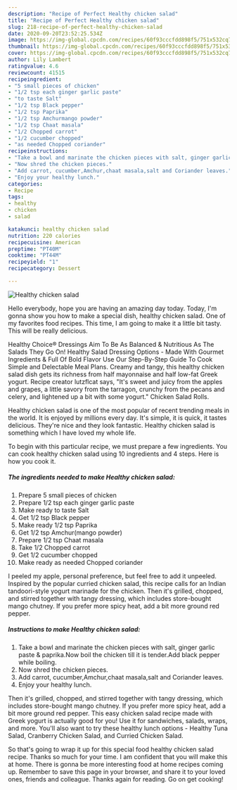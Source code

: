 ```yaml
---
description: "Recipe of Perfect Healthy chicken salad"
title: "Recipe of Perfect Healthy chicken salad"
slug: 218-recipe-of-perfect-healthy-chicken-salad
date: 2020-09-20T23:52:25.534Z
image: https://img-global.cpcdn.com/recipes/60f93cccfdd898f5/751x532cq70/healthy-chicken-salad-recipe-main-photo.jpg
thumbnail: https://img-global.cpcdn.com/recipes/60f93cccfdd898f5/751x532cq70/healthy-chicken-salad-recipe-main-photo.jpg
cover: https://img-global.cpcdn.com/recipes/60f93cccfdd898f5/751x532cq70/healthy-chicken-salad-recipe-main-photo.jpg
author: Lily Lambert
ratingvalue: 4.6
reviewcount: 41515
recipeingredient:
- "5 small pieces of chicken"
- "1/2 tsp each ginger garlic paste"
- "to taste Salt"
- "1/2 tsp Black pepper"
- "1/2 tsp Paprika"
- "1/2 tsp Amchurmango powder"
- "1/2 tsp Chaat masala"
- "1/2 Chopped carrot"
- "1/2 cucumber chopped"
- "as needed Chopped coriander"
recipeinstructions:
- "Take a bowl and marinate the chicken pieces with salt, ginger garlic paste &amp; paprika.Now boil the chicken till it is tender.Add black pepper while boiling."
- "Now shred the chicken pieces."
- "Add carrot, cucumber,Amchur,chaat masala,salt and Coriander leaves."
- "Enjoy your healthy lunch."
categories:
- Recipe
tags:
- healthy
- chicken
- salad

katakunci: healthy chicken salad 
nutrition: 220 calories
recipecuisine: American
preptime: "PT40M"
cooktime: "PT44M"
recipeyield: "1"
recipecategory: Dessert

---
```



![Healthy chicken salad](https://img-global.cpcdn.com/recipes/60f93cccfdd898f5/751x532cq70/healthy-chicken-salad-recipe-main-photo.jpg)

Hello everybody, hope you are having an amazing day today. Today, I'm gonna show you how to make a special dish, healthy chicken salad. One of my favorites food recipes. This time, I am going to make it a little bit tasty. This will be really delicious.

Healthy Choice® Dressings Aim To Be As Balanced &amp; Nutritious As The Salads They Go On! Healthy Salad Dressing Options - Made With Gourmet Ingredients &amp; Full Of Bold Flavor Use Our Step-By-Step Guide To Cook Simple and Delectable Meal Plans. Creamy and tangy, this healthy chicken salad dish gets its richness from half mayonnaise and half low-fat Greek yogurt. Recipe creator lutzflcat says, &#34;It&#39;s sweet and juicy from the apples and grapes, a little savory from the tarragon, crunchy from the pecans and celery, and lightened up a bit with some yogurt.&#34; Chicken Salad Rolls.

Healthy chicken salad is one of the most popular of recent trending meals in the world. It is enjoyed by millions every day. It's simple, it is quick, it tastes delicious. They're nice and they look fantastic. Healthy chicken salad is something which I have loved my whole life.


To begin with this particular recipe, we must prepare a few ingredients. You can cook healthy chicken salad using 10 ingredients and 4 steps. Here is how you cook it.

<!--inarticleads1-->

##### The ingredients needed to make Healthy chicken salad:

1. Prepare 5 small pieces of chicken
1. Prepare 1/2 tsp each ginger garlic paste
1. Make ready to taste Salt
1. Get 1/2 tsp Black pepper
1. Make ready 1/2 tsp Paprika
1. Get 1/2 tsp Amchur(mango powder)
1. Prepare 1/2 tsp Chaat masala
1. Take 1/2 Chopped carrot
1. Get 1/2 cucumber chopped
1. Make ready as needed Chopped coriander


I peeled my apple, personal preference, but feel free to add it unpeeled. Inspired by the popular curried chicken salad, this recipe calls for an Indian tandoori-style yogurt marinade for the chicken. Then it&#39;s grilled, chopped, and stirred together with tangy dressing, which includes store-bought mango chutney. If you prefer more spicy heat, add a bit more ground red pepper. 

<!--inarticleads2-->

##### Instructions to make Healthy chicken salad:

1. Take a bowl and marinate the chicken pieces with salt, ginger garlic paste &amp; paprika.Now boil the chicken till it is tender.Add black pepper while boiling.
1. Now shred the chicken pieces.
1. Add carrot, cucumber,Amchur,chaat masala,salt and Coriander leaves.
1. Enjoy your healthy lunch.


Then it&#39;s grilled, chopped, and stirred together with tangy dressing, which includes store-bought mango chutney. If you prefer more spicy heat, add a bit more ground red pepper. This easy chicken salad recipe made with Greek yogurt is actually good for you! Use it for sandwiches, salads, wraps, and more. You&#39;ll also want to try these healthy lunch options - Healthy Tuna Salad, Cranberry Chicken Salad, and Curried Chicken Salad. 

So that's going to wrap it up for this special food healthy chicken salad recipe. Thanks so much for your time. I am confident that you will make this at home. There is gonna be more interesting food at home recipes coming up. Remember to save this page in your browser, and share it to your loved ones, friends and colleague. Thanks again for reading. Go on get cooking!
